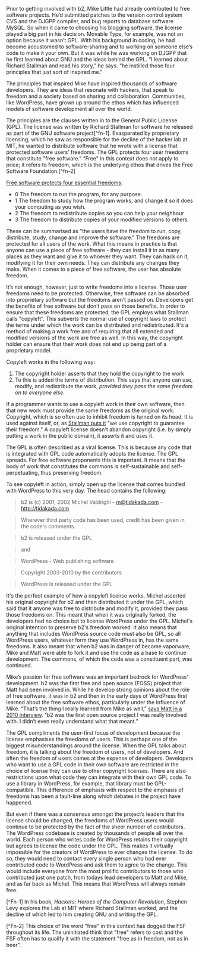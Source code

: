 Prior to getting involved with b2, Mike Little had already contributed to free software projects. He’d submitted patches to the version control system CVS and the DJGPP compiler, and bug reports to database software MySQL. So when it came to choosing his blogging software, the license played a big part in his decision. Movable Type, for example, was not an option because it wasn’t GPL. With his background in coding, he had become accustomed to software-sharing and to working on someone else’s code to make it your own. But it was while he was working on DJGPP that he first learned about GNU and the ideas behind the GPL. “I learned about Richard Stallman and read his story,” he says. “he instilled those four principles that just sort of inspired me.”

The principles that inspired Mike have inspired thousands of software developers. They are ideas that resonate with hackers, that speak to freedom and a society based on sharing and collaboration. Communities, like WordPress, have grown up around the ethos which has influenced models of software development all over the world. 

The principles are the clauses written in to the General Public License (GPL). The license was written by Richard Stallman for software he released as part of the GNU software project[^fn-1]. Exasperated by proprietary licensing, which he saw as responsible for the decline of the hacker lab at MIT, he wanted to distribute software that he wrote with a license that protected software users’ freedoms. The GPL protects four user freedoms that constitute "free software." “Free" in this context does not apply to price; it refers to freedom, which is the underlying ethos that drives the Free Software Foundation.[^fn-2]

[Free software protects four essential freedoms](http://www.gnu.org/philosophy/free-sw.html):

- 0 The freedom to run the program, for any purpose.
- 1 The freedom to study how the program works, and change it so it does your computing as you wish.
- 2 The freedom to redistribute copies so you can help your neighbour
- 3 The freedom to distribute copies of your modified versions to others. 

These can be summarised as "the users have the freedom to run, copy, distribute, study, change and improve the software." The freedoms are protected for all users of the work. What this means in practice is that anyone can use a piece of free software - they can install it in as many places as they want and give it to whoever they want. They can hack on it, modifying it for their own needs. They can distribute any changes they make. When it comes to a piece of free software, the user has absolute freedom. 

It’s not enough, however, just to write freedoms into a license. Those user freedoms need to be protected. Otherwise, free software can be absorbed into proprietary software but the freedoms aren’t passed on. Developers get the benefits of free software but don’t pass on those benefits. In order to ensure that these freedoms are protected, the GPL employs what Stallman calls "copyleft”. This subverts the normal use of copyright laws to protect the terms under which the work can be distributed and redistributed. It's a method of making a work free and of requiring that all extended and modified versions of the work are free as well. In this way, the copyright holder can ensure that their work does not end up being part of a proprietary model.

Copyleft works in the following way:
1. The copyright holder asserts that they hold the copyright to the work
2. To this is added the terms of distribution. This says that anyone can use, modify, and redistribute the work, _provided they pass the same freedom on to everyone else_.

If a programmer wants to use a copyleft work in their own software, then that new work must provide the same freedoms as the original work. Copyright, which is so often use to inhibit freedom is turned on its head. It is used against itself, or, as [Stallman puts it](http://www.gnu.org/copyleft/) "we use copyright to guarantee their freedom." A copyleft license doesn't abandon copyright (i.e. by simply putting a work in the public domain), it asserts it and uses it. 

The GPL is often described as a viral license. This is because any code that is integrated with GPL code automatically adopts the license. The GPL spreads. For free software proponents this is important. It means that the body of work that constitutes the commons is self-sustainable and self-perpetuating, thus preserving freedom.

To see copyleft in action, simply open up the license that comes bundled with WordPress to this very day. The head contains the following:

> b2 is (c) 2001, 2002 Michel Valdrighi - m@tidakada.com -
  http://tidakada.com

> Wherever third party code has been used, credit has been given in the code's
  comments.

> b2 is released under the GPL

> and

> WordPress - Web publishing software

> Copyright 2003-2010 by the contributors

> WordPress is released under the GPL

It's the perfect example of how a copyleft license works. Michel asserted his original copyright for b2 and then distributed it under the GPL, which said that it anyone was free to distribute and modify it, provided they pass those freedoms on. This meant that when it was originally forked, the developers had no choice but to license WordPress under the GPL. Michel's original intention to preserve b2's freedom worked. It also means that anything that includes WordPress source code must also be GPL, so all WordPress users, whatever form they use WordPress in, has the same freedoms. It also meant that when b2 was in danger of become vaporware, Mike and Matt were able to fork it and use the code as a base to continue development. The commons, of which the code was a constituent part, was continued. 


Mike’s passion for free software was an important bedrock for WordPress’ development. b2 was the first free and open source (FOSS) project that Matt had been involved in. While he develop strong opinions about the role of free software, it was in b2 and then in the early days of WordPress first learned about the free software ethos, particularly under the influence of Mike. “That’s the thing I really learned from Mike as well,” [says Matt in a 2010 interview](http://wordpress.tv/2010/03/09/mullenweg-little-wordpress-interview/). “b2 was the first open source project I was really involved with. I didn’t even really understand what that meant.”

The GPL compliments the user-first focus of development because the license emphasises the freedoms of users. This is perhaps one of the biggest misunderstandings around the license. When the GPL talks about freedom, it is talking about the freedom of users, not of developers. And often the freedom of users comes at the expense of developers. Developers who want to use a GPL code in their own software are restricted in the choice of license they can use to other copyright licenses. There are also restrictions upon what code they can integrate with their own GPL code. To use a library in WordPress, for example, that library must be GPL-compatible. This difference of emphasis with respect to the emphasis of freedoms has been a fault-line along which debates in the project have happened.

But even if there was a consensus amongst the project’s leaders that the license should be changed, the freedoms of WordPress users would continue to be protected by the fact of the sheer number of contributors. The WordPress codebase is created by thousands of people all over the world. Each person who writes code for WordPress retains their copyright but agrees to license the code under the GPL. This makes it virtually impossible for the creators of WordPress to ever changes the license. To do so, they would need to contact every single person who had ever contributed code to WordPress and ask them to agree to the change. This would include everyone from the most prolific contributors to those who contributed just one patch, from todays lead developers to Matt and Mike, and as far back as Michel. This means that WordPress will always remain free.


[^Fn-1] In his book, _Hackers: Heroes of the Computer Revolution_, Stephen Levy explores the Lab at MIT where Richard Stallman worked, and the decline of which led to him creating GNU and writing the GPL.

[^Fn-2] This choice of the word "free" in this context has dogged the FSF throughout its life. The uninitiated think that "free" refers to cost and the FSF often has to qualify it with the statement "free as in freedom, not as in beer". 